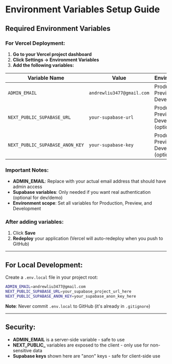 # Environment Variables Setup Guide

## Required Environment Variables

### For Vercel Deployment:

1. **Go to your Vercel project dashboard**
2. **Click Settings → Environment Variables**
3. **Add the following variables:**

| Variable Name | Value | Environment |
|---------------|-------|-------------|
| `ADMIN_EMAIL` | `andrewliu3477@gmail.com` | Production, Preview, Development |
| `NEXT_PUBLIC_SUPABASE_URL` | `your-supabase-url` | Production, Preview, Development (optional) |
| `NEXT_PUBLIC_SUPABASE_ANON_KEY` | `your-supabase-key` | Production, Preview, Development (optional) |

### Important Notes:

- **ADMIN_EMAIL**: Replace with your actual email address that should have admin access
- **Supabase variables**: Only needed if you want real authentication (optional for dev/demo)
- **Environment scope**: Set all variables for Production, Preview, and Development

### After adding variables:
1. Click **Save**
2. **Redeploy** your application (Vercel will auto-redeploy when you push to GitHub)

---

## For Local Development:

Create a `.env.local` file in your project root:

```bash
ADMIN_EMAIL=andrewliu3477@gmail.com
NEXT_PUBLIC_SUPABASE_URL=your_supabase_project_url_here
NEXT_PUBLIC_SUPABASE_ANON_KEY=your_supabase_anon_key_here
```

**Note**: Never commit `.env.local` to GitHub (it's already in `.gitignore`)

---

## Security:

- **ADMIN_EMAIL** is a server-side variable - safe to use
- **NEXT_PUBLIC_** variables are exposed to the client - only use for non-sensitive data
- **Supabase keys** shown here are "anon" keys - safe for client-side use
